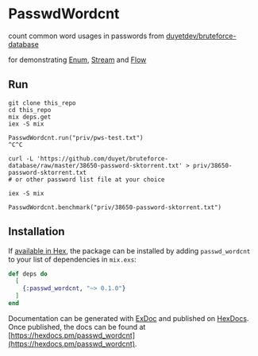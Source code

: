 # PasswdWordcnt

count common word usages in passwords from [duyetdev/bruteforce-database](https://github.com/duyetdev/bruteforce-database)

for demonstrating [Enum](https://hexdocs.pm/elixir/Enum.html), [Stream](https://hexdocs.pm/elixir/Stream.html) and [Flow](https://github.com/elixir-lang/flow)

## Run

```
git clone this_repo
cd this_repo
mix deps.get
iex -S mix

PasswdWordcnt.run("priv/pws-test.txt")
^C^C

curl -L 'https://github.com/duyet/bruteforce-database/raw/master/38650-password-sktorrent.txt' > priv/38650-password-sktorrent.txt
# or other password list file at your choice

iex -S mix

PasswdWordcnt.benchmark("priv/38650-password-sktorrent.txt")
```

## Installation

If [available in Hex](https://hex.pm/docs/publish), the package can be installed
by adding `passwd_wordcnt` to your list of dependencies in `mix.exs`:

```elixir
def deps do
  [
    {:passwd_wordcnt, "~> 0.1.0"}
  ]
end
```

Documentation can be generated with [ExDoc](https://github.com/elixir-lang/ex_doc)
and published on [HexDocs](https://hexdocs.pm). Once published, the docs can
be found at [https://hexdocs.pm/passwd_wordcnt](https://hexdocs.pm/passwd_wordcnt).

